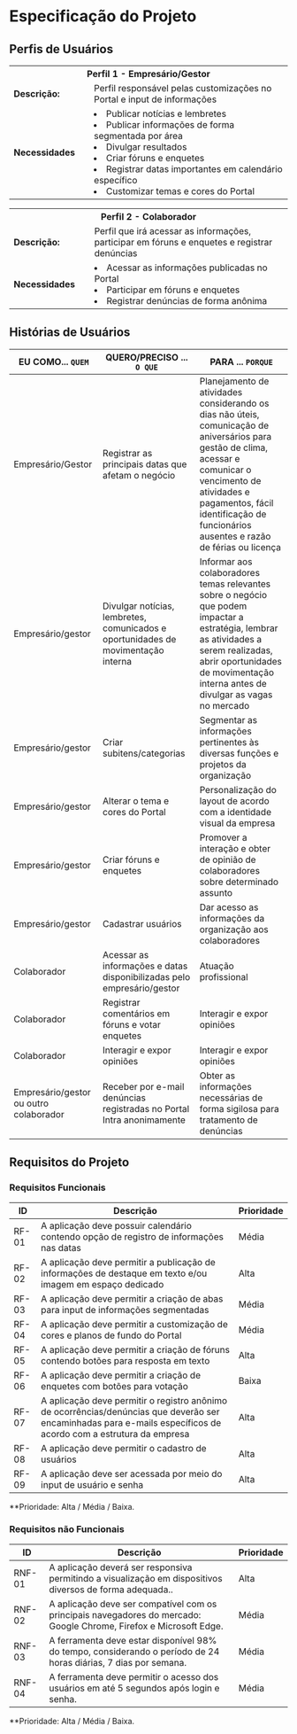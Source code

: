 # Especificação do Projeto

## Perfis de Usuários

<table>
<tbody>
<tr align=center>
<th colspan="2">Perfil 1 - Empresário/Gestor </th>
</tr> 
<tr>
<td width="150px"><b>Descrição:  </b></td>
<td width="600px">Perfil responsável pelas customizações no Portal e input de informações</td>
</tr>
<tr>
<td><b>Necessidades</b></td>
<td>
<li>Publicar notícias e lembretes</li>
<li>Publicar informações de forma segmentada por área</li>
<li>Divulgar resultados</li>
<li>Criar fóruns e enquetes</li>
<li>Registrar datas importantes em calendário específico</li>
<li>Customizar temas e cores do Portal</li>
</td>
</tr>
</tbody>
</table>

<table>
<tbody>
<tr align=center>
<th colspan="2">Perfil 2 - Colaborador </th>
</tr>
<tr>
<td width="150px"><b>Descrição: </b></td>
<td width="600px">Perfil que irá acessar as informações, participar em fóruns e enquetes e registrar denúncias</td> 
</tr>
<tr>
<td><b>Necessidades</b></td>
<td>
<li>Acessar as informações publicadas no Portal</li>
<li>Participar em fóruns e enquetes</li>
<li>Registrar denúncias de forma anônima</li>
</td>
</tr>
</tbody>
</table>


## Histórias de Usuários

|EU COMO... `QUEM`   | QUERO/PRECISO ... `O QUE` |PARA ... `PORQUE`                 |
|--------------------|----------------------------------|----------------------------------------------------------------------------------------------------------|
| Empresário/Gestor                | Registrar as principais datas que afetam o negócio                      | Planejamento de atividades considerando os dias não úteis, comunicação de aniversários para gestão de clima, acessar e comunicar   o vencimento de atividades e pagamentos, fácil identificação de funcionários ausentes e razão de férias ou licença                            |
| Empresário/gestor               | Divulgar notícias, lembretes, comunicados e oportunidades de movimentação interna                       | Informar aos colaboradores temas relevantes sobre o negócio que podem impactar a estratégia, lembrar as atividades a serem realizadas, abrir oportunidades de movimentação interna antes de divulgar as vagas no mercado                              |
| Empresário/gestor             | Criar subitens/categorias                       | Segmentar as informações pertinentes às diversas funções e projetos da organização                              |
| Empresário/gestor            | Alterar o tema e cores do Portal                       | Personalização do layout de acordo com a identidade visual da empresa                              |
| Empresário/gestor               | Criar fóruns e enquetes                      | Promover a interação e obter de opinião de colaboradores sobre determinado assunto                             |
| Empresário/gestor               | Cadastrar usuários                       | Dar acesso as informações da organização aos colaboradores                              |
| Colaborador               | Acessar as informações e datas disponibilizadas pelo empresário/gestor                       | Atuação profissional                              |
| Colaborador               | Registrar comentários em fóruns e votar enquetes                       | Interagir e expor opiniões                              |
| Colaborador               | Interagir e expor opiniões                       | Interagir e expor opiniões                              |
| Empresário/gestor ou outro colaborador              | Receber por e-mail denúncias registradas no Portal Intra anonimamente                       | Obter as informações necessárias de forma sigilosa para tratamento de denúncias                              |
## Requisitos do Projeto

### Requisitos Funcionais

|ID    | Descrição                | Prioridade |
|-------|---------------------------------|----|
| RF-01 |A aplicação deve possuir calendário contendo opção de registro de informações nas datas | Média |  
| RF-02| A aplicação deve permitir a publicação de informações de destaque em texto e/ou imagem em espaço dedicado | Alta |
| RF-03| A aplicação deve permitir a criação de abas para input de informações segmentadas | Média |
| RF-04| A aplicação deve permitir a customização de cores e planos de fundo do Portal | Média |
| RF-05| A aplicação deve permitir a criação de fóruns contendo botões para resposta em texto | Alta |
| RF-06| A aplicação deve permitir a criação de enquetes com botões para votação | Baixa |
| RF-07| A aplicação deve permitir o registro anônimo de ocorrências/denúncias que deverão ser encaminhadas para e-mails específicos de acordo com a estrutura da empresa | Alta |
| RF-08| A aplicação deve permitir o cadastro de usuários | Alta |
| RF-09| A aplicação deve ser acessada por meio do input de usuário e senha | Alta |

**Prioridade: Alta / Média / Baixa. 

### Requisitos não Funcionais

|ID      | Descrição               |Prioridade |
|--------|-------------------------|----|
| RNF-01 | A aplicação deverá ser responsiva permitindo a visualização em dispositivos diversos de forma adequada..| Alta | 
| RNF-02 |A aplicação deve ser compatível com os principais navegadores do mercado: Google Chrome, Firefox e Microsoft Edge. | Média|
| RNF-03 | A ferramenta deve estar disponível 98% do tempo, considerando o período de 24 horas diárias, 7 dias por semana. | Média| 
| RNF-04 |A ferramenta deve permitir o acesso dos usuários em até 5 segundos após login e senha. | Média| 

**Prioridade: Alta / Média / Baixa. 

